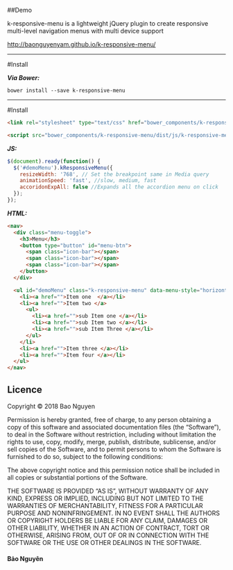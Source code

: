 ##Demo 

k-responsive-menu is a lightweight jQuery plugin to create responsive multi-level navigation menus with multi device support

http://baonguyenyam.github.io/k-responsive-menu/

---

#Install

***Via Bower:***
```
bower install --save k-responsive-menu 
```
___

#Install

```html
<link rel="stylesheet" type="text/css" href="bower_components/k-responsive-menu/dist/css/k-responsive-menu.css">
```

```html
<script src="bower_components/k-responsive-menu/dist/js/k-responsive-menu.js"></script>
```

***JS:***

```js
$(document).ready(function() {
  $('#demoMenu').kResponsiveMenu({
    resizeWidth: '768', // Set the breakpoint same in Media query       
    animationSpeed: 'fast', //slow, medium, fast
    accoridonExpAll: false //Expands all the accordion menu on click
  });
});
```
***HTML:***

```html
<nav>
  <div class="menu-toggle">
    <h3>Menu</h3>
    <button type="button" id="menu-btn">
      <span class="icon-bar"></span>
      <span class="icon-bar"></span>
      <span class="icon-bar"></span>
    </button>
  </div>

  <ul id="demoMenu" class="k-responsive-menu" data-menu-style="horizontal">
    <li><a href="">Item one  </a></li>
    <li><a href="">Item two </a>
      <ul>
        <li><a href="">sub Item one </a></li>
        <li><a href="">sub Item two </a></li>
        <li><a href="">sub Item Three </a></li>
      </ul>
    </li>
    <li><a href="">Item three </a></li>
    <li><a href="">Item four </a></li>
  </ul>
</nav>
```


## Licence

Copyright &copy; 2018 Bao Nguyen

Permission is hereby granted, free of charge, to any person obtaining a copy of this software and associated documentation files (the “Software”), to deal in the Software without restriction, including without limitation the rights to use, copy, modify, merge, publish, distribute, sublicense, and/or sell copies of the Software, and to permit persons to whom the Software is furnished to do so, subject to the following conditions:

The above copyright notice and this permission notice shall be included in all copies or substantial portions of the Software.

THE SOFTWARE IS PROVIDED “AS IS”, WITHOUT WARRANTY OF ANY KIND, EXPRESS OR IMPLIED, INCLUDING BUT NOT LIMITED TO THE WARRANTIES OF MERCHANTABILITY, FITNESS FOR A PARTICULAR PURPOSE AND NONINFRINGEMENT. IN NO EVENT SHALL THE AUTHORS OR COPYRIGHT HOLDERS BE LIABLE FOR ANY CLAIM, DAMAGES OR OTHER LIABILITY, WHETHER IN AN ACTION OF CONTRACT, TORT OR OTHERWISE, ARISING FROM, OUT OF OR IN CONNECTION WITH THE SOFTWARE OR THE USE OR OTHER DEALINGS IN THE SOFTWARE.

#### Bảo Nguyên
